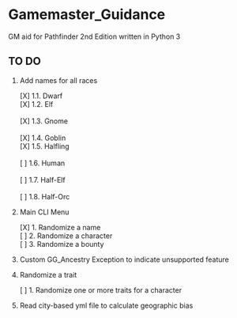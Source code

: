 # Gamemaster_Guidance
GM aid for Pathfinder 2nd Edition written in Python 3

## TO DO
1. Add names for all races

	[X] 1.1. Dwarf<br>
	[X] 1.2. Elf<br>	
	[X] 1.3. Gnome<br>	
	[X] 1.4. Goblin<br>	
	[X] 1.5. Halfling<br>	
	[ ] 1.6. Human<br>	
	[ ] 1.7. Half-Elf<br>	
	[ ] 1.8. Half-Orc<br>

2. Main CLI Menu

	[X] 1. Randomize a name<br>
	[ ] 2. Randomize a character<br>
	[ ] 3. Randomize a bounty<br>

3. Custom GG_Ancestry Exception to indicate unsupported feature

4. Randomize a trait

	[ ] 1. Randomize one or more traits for a character

5. Read city-based yml file to calculate geographic bias


